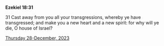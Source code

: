 **Ezekiel 18:31**

31 Cast away from you all your transgressions, whereby ye have transgressed; and make you a new heart and a new spirit: for why will ye die, O house of Israel?

[Thursday 28-December, 2023](https://getbible.net/kjv/Ezekiel/18/31)
